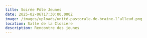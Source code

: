 ```yaml
---
title: Soirée Pôle Jeunes
date: 2025-02-06T17:30:00.000Z
image: /images/uploads/unité-pastorale-de-braine-l‘alleud.png
location: Salle de la Closière
description: Rencontre des jeunes
---
```

